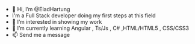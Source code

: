 - 👋 Hi, I’m @EladHartung
- I'm a Full Stack developer doing my first steps at this field
- 👀 I’m interested in showing my work
- 🌱 I’m currently learning Angular , Ts/Js , C# ,HTML/HTML5 , CSS/CSS3 
- 📫 Send me a message

<!---
EladHartung/EladHartung is a ✨ special ✨ repository because its `README.md` (this file) appears on your GitHub profile.
You can click the Preview link to take a look at your changes.
--->

